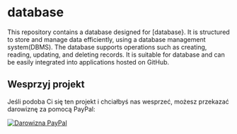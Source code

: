 <!-- GitAds-Verify: D8ABUOTMJE3YBQDP97QG5CNT5JAHALSL -->

# database
This repository contains a database designed for [database}. It is structured to store and manage data efficiently, using a database management system(DBMS). The database supports operations such as creating, reading, updating, and deleting records. It is suitable for database and can be easily integrated into applications hosted on GitHub.

## Wesprzyj projekt

Jeśli podoba Ci się ten projekt i chciałbyś nas wesprzeć, możesz przekazać darowiznę za pomocą PayPal:

[![Darowizna PayPal](https://www.paypalobjects.com/pl_PL/PL/i/btn/btn_donate_SM.gif)](https://www.paypal.com/donate?hosted_button_id=9MYZA8H98LSM4)